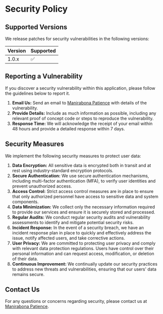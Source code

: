 # Security Policy

## Supported Versions

We release patches for security vulnerabilities in the following versions:

| Version | Supported          |
| ------- | ------------------ |
| 1.0.x   | :white_check_mark: |

## Reporting a Vulnerability

If you discover a security vulnerability within this application, please follow the guidelines below to report it.

1. **Email Us:** Send an email to [Manirabona Patience](mailto:hseal419@gmail.com) with details of the vulnerability.
2. **Provide Details:** Include as much information as possible, including any relevant proof of concept code or steps to reproduce the vulnerability.
3. **Response Time:** We will acknowledge the receipt of your email within 48 hours and provide a detailed response within 7 days.

## Security Measures

We implement the following security measures to protect user data:

1. **Data Encryption:** All sensitive data is encrypted both in transit and at rest using industry-standard encryption protocols.
2. **Secure Authentication:** We use secure authentication mechanisms, including multi-factor authentication (MFA), to verify user identities and prevent unauthorized access.
3. **Access Control:** Strict access control measures are in place to ensure that only authorized personnel have access to sensitive data and system components.
4. **Data Minimization:** We collect only the necessary information required to provide our services and ensure it is securely stored and processed.
5. **Regular Audits:** We conduct regular security audits and vulnerability assessments to identify and mitigate potential security risks.
6. **Incident Response:** In the event of a security breach, we have an incident response plan in place to quickly and effectively address the issue, notify affected users, and take corrective actions.
7. **User Privacy:** We are committed to protecting user privacy and comply with relevant data protection regulations. Users have control over their personal information and can request access, modification, or deletion of their data.
8. **Continuous Improvement:** We continually update our security practices to address new threats and vulnerabilities, ensuring that our users' data remains secure.

## Contact Us

For any questions or concerns regarding security, please contact us at [Manirabona Patience](mailto:hseal419@gmail.com).
